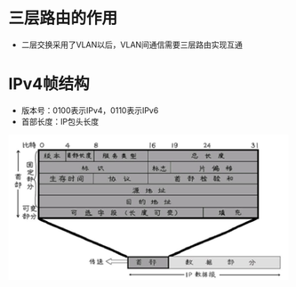 # 三层路由的作用

* 二层交换采用了VLAN以后，VLAN间通信需要三层路由实现互通



# IPv4帧结构

* 版本号：0100表示IPv4，0110表示IPv6
* 首部长度：IP包头长度



![](/assets/Figure-0145-142.jpg)







